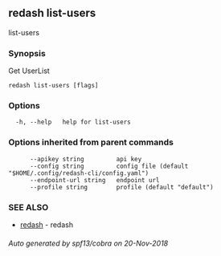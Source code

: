 ## redash list-users

list-users

### Synopsis

Get UserList

```
redash list-users [flags]
```

### Options

```
  -h, --help   help for list-users
```

### Options inherited from parent commands

```
      --apikey string         api key
      --config string         config file (default "$HOME/.config/redash-cli/config.yaml")
      --endpoint-url string   endpoint url
      --profile string        profile (default "default")
```

### SEE ALSO

* [redash](redash.md)	 - redash

###### Auto generated by spf13/cobra on 20-Nov-2018
